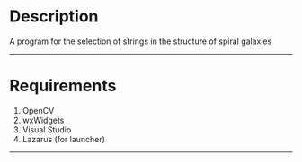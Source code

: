 # Description
A program for the selection of strings in the structure of spiral galaxies
______

# Requirements
1. OpenCV
2. wxWidgets
3. Visual Studio
4. Lazarus (for launcher)
______
